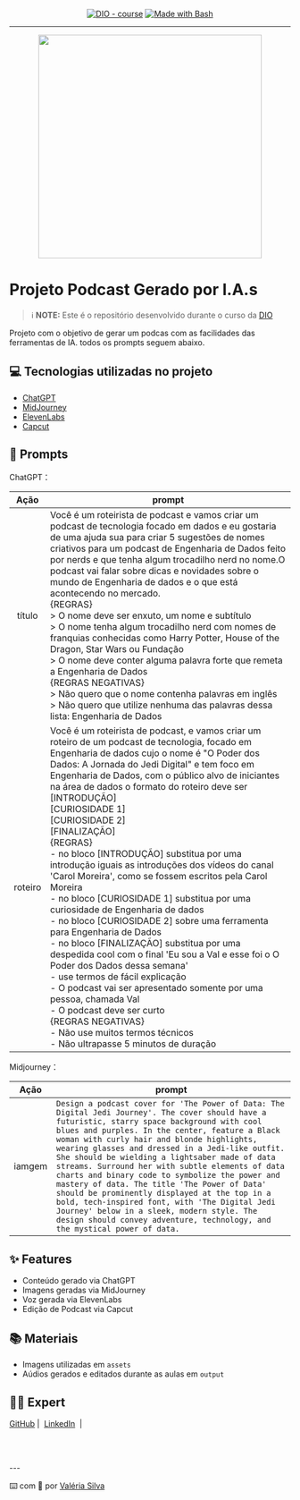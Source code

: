 

<p align="center">
<a href="https://dio.me/"><img src="https://img.shields.io/badge/DIO-Course-28DA77?logo=youtube" alt="DIO - course"></a>
<a href="https://www.gnu.org/software/bash/" title="Go to Bash homepage"><img src="https://img.shields.io/badge/Prompt-Project-blue?logo=gnu-bash&amp;logoColor=white" alt="Made with Bash"></a></p>

-------


<p align="center">
<img 
    src="https://github.com/vvalcristina/prompts-create-podcast-ia/blob/main/assets/O%20Poder%20dos%20Dados%20A%20Jornada%20do%20Jedi%20Digital.png"
    width="400"  
/>
</p>

# Projeto Podcast Gerado por I.A.s


 > ℹ️ **NOTE:** Este é o repositório desenvolvido durante o curso da [DIO](https://dio.me)

Projeto com o objetivo de gerar um podcas com as facilidades das ferramentas de IA. todos os prompts
seguem abaixo.

## 💻 Tecnologias utilizadas no projeto

- [ChatGPT](https://chat.openai.com/) 
- [MidJourney](https://www.midjourney.com/app/)
- [ElevenLabs](https://elevenlabs.io/)
- [Capcut](https://www.capcut.com/)

## 🧠 Prompts


ChatGPT：

|   Ação   | prompt                                                                                                                                                                                                                                                                         |
| :------: | ------------------------------------------------------------------------------------------------------------------------------------------------------------------------------------------------------------------------------------------------------------------------------ |
|  título  | Você é um roteirista de podcast e vamos criar um podcast de tecnologia focado em dados e eu gostaria de uma ajuda sua para criar 5 sugestões de nomes criativos para um podcast de Engenharia de Dados feito por nerds e que tenha algum trocadilho nerd no nome.O podcast vai falar sobre dicas e novidades sobre o mundo de Engenharia de dados e o que está acontecendo no mercado. <br>{REGRAS}<br> > O nome deve ser enxuto, um nome e subtítulo <br> > O nome tenha algum trocadilho nerd com nomes de franquias conhecidas como Harry Potter, House of the Dragon, Star Wars ou Fundação <br> > O nome deve conter alguma palavra forte que remeta a Engenharia de Dados <br> {REGRAS NEGATIVAS} <br> > Não quero que o nome contenha palavras em inglês <br> > Não quero que utilize nenhuma das palavras dessa lista: Engenharia de Dados                                                        |
| roteiro | Você é um roteirista de podcast, e vamos criar um  roteiro de um podcast de tecnologia, focado em Engenharia de dados cujo o nome é "O Poder dos Dados: A Jornada do Jedi Digital" e tem foco em Engenharia de Dados, com o público alvo de iniciantes na área de dados o formato do roteiro deve ser <br> [INTRODUÇÃO] <br> [CURIOSIDADE 1] <br> [CURIOSIDADE 2] <br> [FINALIZAÇÃO] <br> {REGRAS} <br> - no bloco [INTRODUÇÃO] substitua por uma introdução iguais as introduções dos vídeos do canal 'Carol Moreira', como se fossem escritos pela Carol Moreira <br> - no bloco [CURIOSIDADE 1] substitua por uma curiosidade de Engenharia de dados <br> - no bloco [CURIOSIDADE 2] sobre uma ferramenta para Engenharia de Dados <br> - no bloco [FINALIZAÇÃO] substitua por uma despedida cool com o final 'Eu sou a Val e esse foi o O Poder dos Dados dessa semana' <br> - use termos de fácil explicação <br> - O podcast vai ser apresentado somente por uma pessoa, chamada Val  <br> - O podcast deve ser curto   <br>{REGRAS NEGATIVAS}  <br> - Não use muitos termos técnicos  <br> - Não ultrapasse 5 minutos de duração <br> |


Midjourney：

|  Ação  | prompt                                                                                 |
| :----: | -------------------------------------------------------------------------------------- |
| iamgem | `Design a podcast cover for 'The Power of Data: The Digital Jedi Journey'. The cover should have a futuristic, starry space background with cool blues and purples. In the center, feature a Black woman with curly hair and blonde highlights, wearing glasses and dressed in a Jedi-like outfit. She should be wielding a lightsaber made of data streams. Surround her with subtle elements of data charts and binary code to symbolize the power and mastery of data. The title 'The Power of Data' should be prominently displayed at the top in a bold, tech-inspired font, with 'The Digital Jedi Journey' below in a sleek, modern style. The design should convey adventure, technology, and the mystical power of data.` |

## ✨ Features

- Conteúdo gerado via ChatGPT
- Imagens geradas via MidJourney
- Voz gerada via ElevenLabs
- Edição de Podcast via Capcut


## 📚 Materiais

- Imagens utilizadas em `assets`
- Aúdios gerados e editados durante as aulas em `output`


## 👨‍💻 Expert

<p>
    <a href="https://github.com/vvalcristina">
    GitHub</a>&nbsp;|&nbsp;
    <a href="https://www.linkedin.com/in/valeria-cristina/">LinkedIn</a>
&nbsp;|&nbsp;</p>
<br/><br/>
<p>
---

⌨️ com 💜 por [Valéria Silva](https://github.com/vvalcristina)
